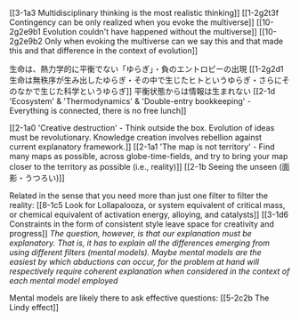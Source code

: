 [[3-1a3 Multidisciplinary thinking is the most realistic thinking]]
[[1-2g2t3f Contingency can be only realized when you evoke the multiverse]]
[[10-2g2e9b1 Evolution couldn't have happened without the multiverse]]
[[10-2g2e9b2 Only when evoking the multiverse can we say this and that made this and that difference in the context of evolution]]

生命は、熱力学的に平衡でない「ゆらぎ」・負のエントロピーの出現
	[[1-2g2d1 生命は無秩序が生み出したゆらぎ・その中で生じたヒトというゆらぎ・さらにそのなかで生じた科学というゆらぎ]]
		平衡状態からは情報は生まれない
			[[2-1d 'Ecosystem' & 'Thermodynamics' & 'Double-entry bookkeeping' - Everything is connected, there is no free lunch]]

[[2-1a0 'Creative destruction' - Think outside the box. Evolution of ideas must be revolutionary. Knowledge creation involves rebellion against current explanatory framework.]]
[[2-1a1 'The map is not territory' - Find many maps as possible, across globe-time-fields, and try to bring your map closer to the territory as possible (i.e., reality)]]
[[2-1b Seeing the unseen (面影・うつろい)]]

Related in the sense that you need more than just one filter to filter the reality:
[[8-1c5 Look for Lollapalooza, or system equivalent of critical mass, or chemical equivalent of activation energy, alloying, and catalysts]]
[[3-1d6 Constraints in the form of consistent style leave space for creativity and progress]]
*The question, however, is that our explanation must be explanatory. That is, it has to explain all the differences emerging from using different filters (mental models). Maybe mental models are the easiest by which abductions can occur, for the problem at hand will respectively require coherent explanation when considered in the context of each mental model employed*

Mental models are likely there to ask effective questions:
[[5-2c2b The Lindy effect]]